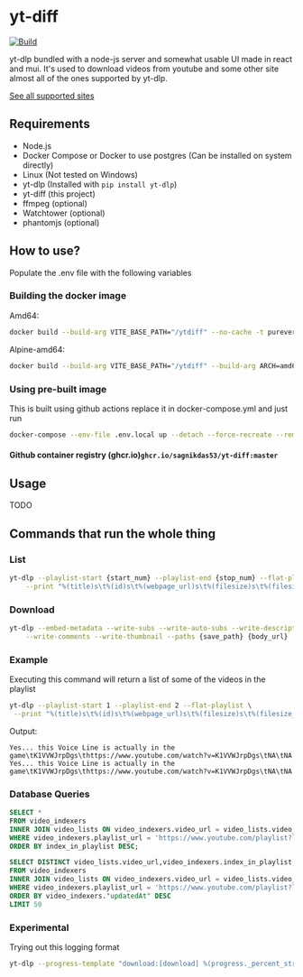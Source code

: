 # yt-diff

[![Build](https://github.com/sagniKdas53/yt-diff/actions/workflows/docker-image.yml/badge.svg)](https://github.com/sagniKdas53/yt-diff/actions/workflows/docker-image.yml)

yt-dlp bundled with a node-js server and somewhat usable UI made in react and mui. It's used to download videos from youtube and some other site almost all of the ones supported by yt-dlp.

[See all supported sites](https://github.com/yt-dlp/yt-dlp/blob/master/supportedsites.md)

## Requirements

- Node.js
- Docker Compose or Docker to use postgres (Can be installed on system directly)
- Linux (Not tested on Windows)
- yt-dlp (Installed with `pip install yt-dlp`)
- yt-diff (this project)
- ffmpeg (optional)
- Watchtower (optional)
- phantomjs (optional)

## How to use?

Populate the .env file with the following variables


### Building the docker image

Amd64:

```bash
docker build --build-arg VITE_BASE_PATH="/ytdiff" --no-cache -t purevert/yt-diff:amd64 .
```
Alpine-amd64:

```bash
docker build --build-arg VITE_BASE_PATH="/ytdiff" --build-arg ARCH=amd64 --file Dockerfile.alpine  --no-cache -t purevert/yt-diff:amd64-alpine .
```

### Using pre-built image

This is built using github actions replace it in docker-compose.yml and just run

```bash
docker-compose --env-file .env.local up --detach --force-recreate --remove-orphans --renew-anon-volumes
```

#### Github container registry (ghcr.io)`ghcr.io/sagnikdas53/yt-diff:master`

## Usage

TODO

## Commands that run the whole thing

### List

```bash
yt-dlp --playlist-start {start_num} --playlist-end {stop_num} --flat-playlist \
    --print "%(title)s\t%(id)s\t%(webpage_url)s\t%(filesize)s\t%(filesize_approx)s" {body_url}
```

### Download

```bash
yt-dlp --embed-metadata --write-subs --write-auto-subs --write-description \
    --write-comments --write-thumbnail --paths {save_path} {body_url}
```

### Example

Executing this command will return a list of some of the videos in the playlist
```bash
yt-dlp --playlist-start 1 --playlist-end 2 --flat-playlist \
 --print "%(title)s\t%(id)s\t%(webpage_url)s\t%(filesize)s\t%(filesize_approx)s" https://www.youtube.com/playlist?list=PL4Oo6H2hGqj0YkYoOLFmrbhsVWfAjCLZw
```
Output:
```log
Yes... this Voice Line is actually in the game\tK1VVWJrpDgs\thttps://www.youtube.com/watch?v=K1VVWJrpDgs\tNA\tNA
Yes... this Voice Line is actually in the game\tK1VVWJrpDgs\thttps://www.youtube.com/watch?v=K1VVWJrpDgs\tNA\tNA
```

### Database Queries

```sql
SELECT *
FROM video_indexers
INNER JOIN video_lists ON video_indexers.video_url = video_lists.video_url
WHERE video_indexers.playlist_url = 'https://www.youtube.com/playlist?list=PL4Oo6H2hGqj3qXOV_XHT_FVR-e0gvkhtJ'
ORDER BY index_in_playlist DESC;
```


```sql
SELECT DISTINCT video_lists.video_url,video_indexers.index_in_playlist,video_lists.title,video_indexers."createdAt",video_indexers."updatedAt"
FROM video_indexers
INNER JOIN video_lists ON video_indexers.video_url = video_lists.video_url
WHERE video_indexers.playlist_url = 'https://www.youtube.com/playlist?list=PLyIwTNqpN_9ZKZoQ8XzADGtbuVtbsTCjH'
ORDER BY video_indexers."updatedAt" DESC
LIMIT 50
```
### Experimental

Trying out this logging format

```bash
yt-dlp --progress-template "download:[download] %(progress._percent_str)s of %(progress._total_bytes_str)s at %(progress._speed_str)s ETA %(progress._eta_str)s" https://www.youtube.com/watch?v=K1VVWJrpDgs
```